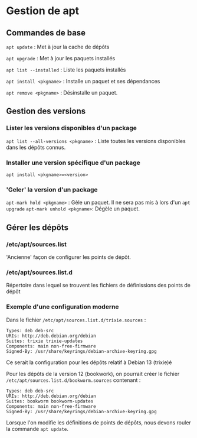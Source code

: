 # Gestion de apt

## Commandes de base
`apt update` : Met à jour la cache de dépôts

`apt upgrade` : Met à jour les paquets installés

`apt list --installed` : Liste les paquets installés

`apt install <pkgname>` : Installe un paquet et ses dépendances

`apt remove <pkgname>` : Désinstalle un paquet.

## Gestion des versions

### Lister les versions disponibles d'un package
`apt list --all-versions <pkgname>` : Liste toutes les versions disponibles dans les dépôts connus.
### Installer une version spécifique d'un package
`apt install <pkgname>=<version>`
### 'Geler' la version d'un package
`apt-mark hold <pkgname>` : Gèle un paquet. Il ne sera pas mis à lors d'un `apt upgrade`
`apt-mark unhold <pkgname>`: Dégèle un paquet.

## Gérer les dépôts

### /etc/apt/sources.list
'Ancienne' façon de configurer les points de dépôt. 

### /etc/apt/sources.list.d
Répertoire dans lequel se trouvent les fichiers de définissions des points de dépôt

### Exemple d'une configuration moderne
Dans le fichier `/etc/apt/sources.list.d/trixie.sources` :
```
Types: deb deb-src
URIs: http://deb.debian.org/debian
Suites: trixie trixie-updates
Components: main non-free-firmware
Signed-By: /usr/share/keyrings/debian-archive-keyring.gpg
```

Ce serait la configuration pour les dépôts relatif à Debian 13 (trixie)é

Pour les dépôts de la version 12 (bookwork), on pourrait créer le fichier `/etc/apt/sources.list.d/bookworm.sources` contenant : 

```
Types: deb deb-src
URIs: http://deb.debian.org/debian
Suites: bookworm bookworm-updates
Components: main non-free-firmware
Signed-By: /usr/share/keyrings/debian-archive-keyring.gpg
```

Lorsque l'on modifie les définitions de points de dépôts, nous devons rouler la commande `apt update`.
